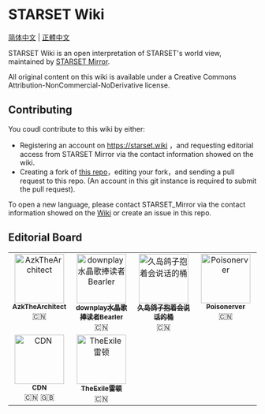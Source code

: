 # STARSET Wiki

[简体中文](/README.md) | [正體中文](/README.zh-TW.md)

STARSET Wiki is an open interpretation of STARSET's world view, maintained by [STARSET Mirror](https://mirror.starset.fans).

All original content on this wiki is available under a Creative Commons Attribution-NonCommercial-NoDerivative license.

## Contributing
You coudl contribute to this wiki by either:
- Registering an account on https://starset.wiki ，and requesting editorial access from STARSET Mirror via the contact information showed on the wiki.
- Creating a fork of [this repo](https://git.owu.one/starset-mirror/starset-wiki)，editing your fork，and sending a pull request to this repo. (An account in this git instance is required to submit the pull request).

To open a new language, please contact STARSET_Mirror via the contact information showed on the [Wiki](https://starset.wiki) or create an issue in this repo.

## Editorial Board

<table>
  <tbody>
    <tr>
      <td align="center" valign="top" width="25%"><a href="https://space.bilibili.com/488387304"><img src="https://img.starset.fans/2023/02/10/63e5f09f1c8ba.jpg" width="100px;" alt="AzkTheArchitect"/><br /><sub><b>AzkTheArchitect</b></sub></a><br />🇨🇳</td>
      <td align="center" valign="top" width="25%"><a href="https://space.bilibili.com/505711149"><img src="https://img.starset.fans/2023/02/10/63e5f2bb3588c.jpg" width="100px;" alt="downplay水晶歌捧读者Bearler"/><br /><sub><b>downplay水晶歌捧读者Bearler</b></sub></a><br />🇨🇳</td>
      <td align="center" valign="top" width="25%"><a href="https://space.bilibili.com/271885937"><img src="https://img.starset.fans/2023/02/10/63e5f35084aa9.jpg" width="100px;" alt="久岛鸽子抱着会说话的桶"/><br /><sub><b>久岛鸽子抱着会说话的桶</b></sub></a><br />🇨🇳</td>
     <td align="center" valign="top" width="25%"><a href="https://space.bilibili.com/347355485"><img src="https://img.starset.fans/2023/02/10/63e5f3ab5d29d.jpg" width="100px;" alt="Poisonerver"/><br /><sub><b>Poisonerver</b></sub></a><br />🇨🇳</td>
    </tr>
    <tr>
     <td align="center" valign="top" width="25%"><a href="https://codeword.info"><img src="https://img.starset.fans/2023/02/10/63e5f3f59e0a0.jpg" width="100px;" alt="CDN"/><br /><sub><b>CDN</b></sub></a><br />🇨🇳 🇬🇧</td>
     <td align="center" valign="top" width="25%"><a href="https://space.bilibili.com/38319344"><img src="https://img.starset.fans/2023/02/10/63e5f4ba26728.jpg" width="100px;" alt="TheExile雷顿"/><br /><sub><b>TheExile雷顿</b></sub></a><br />🇨🇳</td>
    </tr>
  </tbody>
</table>
